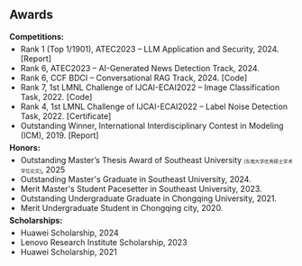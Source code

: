 ## Awards

<div style="margin:0 0 5px;">
  <h4 style="display:inline; margin:0 10px 0 0;">Competitions:</h4>
</div>
<ul style="margin:0 0 5px; padding-left:20px;">
  <li><autocolor>Rank 1 (Top 1/1901), ATEC2023 – LLM Application and Security, 2024. [<a href="https://tech.cnr.cn/techph/20240423/t20240423_526677850.shtml" style="text-decoration: none;">Report</a>]</autocolor></li>
  <li><autocolor>Rank 6, ATEC2023 – AI-Generated News Detection Track, 2024.</autocolor></li>
  <li><autocolor>Rank 6, CCF BDCI – Conversational RAG Track, 2024. [<a href="https://github.com/wu-dd/BDCI-Solution" style="text-decoration: none;">Code</a>]</autocolor></li>
  <li><autocolor>Rank 7, 1st LMNL Challenge of IJCAI-ECAI2022 – Image Classification Task, 2022. [<a href="https://github.com/wu-dd/LMNL" style="text-decoration: none;">Code</a>]</autocolor></li>
  <li><autocolor>Rank 4, 1st LMNL Challenge of IJCAI-ECAI2022 – Label Noise Detection Task, 2022. [<a href="assets/files/1st of LMNL challenge.pdf" style="text-decoration: none;">Certificate</a>]</autocolor></li>
  <li><autocolor>Outstanding Winner, International Interdisciplinary Contest in Modeling (ICM), 2019. [<a href="https://wmxy.cqu.edu.cn/info/1016/1173.htm" style="text-decoration: none;">Report</a>]</autocolor></li>
</ul>

<div style="margin:0 0 5px;">
  <h4 style="display:inline; margin:0 10px 0 0;">Honors:</h4>
</div>
<ul style="margin:0 0 5px; padding-left:20px;">
  <li>
  <autocolor>Outstanding Master’s Thesis Award of Southeast University <span lang="zh-CN" style="font-family:'Noto Sans SC','Microsoft YaHei','PingFang SC','Heiti SC','SimHei',sans-serif; font-size:0.6em;">(东南大学优秀硕士学术学位论文)</span>, 2025</autocolor></li>
  <li><autocolor>Outstanding Master's Graduate in Southeast University, 2024.</autocolor></li>
  <li><autocolor>Merit Master's Student Pacesetter in Southeast University, 2023.</autocolor></li>
  <li><autocolor>Outstanding Undergraduate Graduate in Chongqing University, 2021.</autocolor></li>
  <li><autocolor>Merit Undergraduate Student in Chongqing city, 2020.</autocolor></li>
</ul>

<div style="margin:0 0 5px;">
  <h4 style="display:inline; margin:0 10px 0 0;">Scholarships:</h4>
</div>
<ul style="margin:0 0 20px; padding-left:20px;">
  <li><autocolor>Huawei Scholarship, 2024</autocolor></li>
  <li><autocolor>Lenovo Research Institute Scholarship, 2023</autocolor></li>
  <li><autocolor>Huawei Scholarship, 2021</autocolor></li>
</ul>
